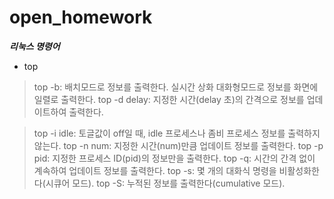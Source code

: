 # open_homework
***리눅스 명령어***
+ top
> top -b: 배치모드로 정보를 출력한다. 실시간 상화 대화형모드로 정보를 화면에 일렬로 출력한다.  top -d delay: 지정한 시간(delay 초)의 간격으로 정보를 업데이트하여 출력한다.

> top -i idle: 토글값이 off일 때, idle 프로세스나 좀비 프로세스 정보를 출력하지 않는다.
> top -n num: 지정한 시간(num)만큼 업데이트 정보를 출력한다.
> top -p pid: 지정한 프로세스 ID(pid)의 정보만을 출력한다.
> top -q: 시간의 간격 없이 계속하여 업데이트 정보를 출력한다.
> top -s: 몇 개의 대화식 명령을 비활성화한다(시큐어 모드).
> top -S: 누적된 정보를 출력한다(cumulative 모드).
> 

